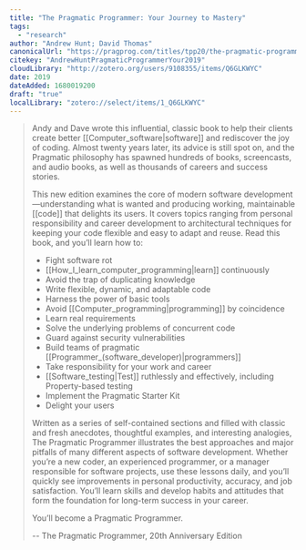 ```yaml
---
title: "The Pragmatic Programmer: Your Journey to Mastery"
tags:
  - "research"
author: "Andrew Hunt; David Thomas"
canonicalUrl: "https://pragprog.com/titles/tpp20/the-pragmatic-programmer-20th-anniversary-edition/"
citekey: "AndrewHuntPragmaticProgrammerYour2019"
cloudLibrary: "http://zotero.org/users/9108355/items/Q6GLKWYC"
date: 2019
dateAdded: 1680019200
draft: "true"
localLibrary: "zotero://select/items/1_Q6GLKWYC"
---
```


> Andy and Dave wrote this influential, classic book to help their clients
> create better [[Computer_software|software]] and rediscover the
> joy of coding. Almost twenty years later, its advice is still spot on, and the
> Pragmatic philosophy has spawned hundreds of books, screencasts, and audio
> books, as well as thousands of careers and success stories.
>
> This new edition examines the core of modern software
> development—understanding what is wanted and producing working, maintainable
> [[code]] that delights its users. It covers topics ranging
> from personal responsibility and career development to architectural
> techniques for keeping your code flexible and easy to adapt and reuse. Read
> this book, and you’ll learn how to:
>
> - Fight software rot
> - [[How_I_learn_computer_programming|learn]] continuously
> - Avoid the trap of duplicating knowledge
> - Write flexible, dynamic, and adaptable code
> - Harness the power of basic tools
> - Avoid [[Computer_programming|programming]] by coincidence
> - Learn real requirements
> - Solve the underlying problems of concurrent code
> - Guard against security vulnerabilities
> - Build teams of pragmatic
>   [[Programmer_(software_developer)|programmers]]
> - Take responsibility for your work and career
> - [[Software_testing|Test]] ruthlessly and effectively, including
>   Property-based testing
> - Implement the Pragmatic Starter Kit
> - Delight your users
>
> Written as a series of self-contained sections and filled with classic and
> fresh anecdotes, thoughtful examples, and interesting analogies, The Pragmatic
> Programmer illustrates the best approaches and major pitfalls of many
> different aspects of software development. Whether you’re a new coder, an
> experienced programmer, or a manager responsible for software projects, use
> these lessons daily, and you’ll quickly see improvements in personal
> productivity, accuracy, and job satisfaction. You’ll learn skills and develop
> habits and attitudes that form the foundation for long-term success in your
> career.
>
> You’ll become a Pragmatic Programmer.
>
> -- The Pragmatic Programmer, 20th Anniversary Edition
